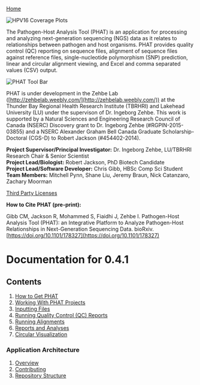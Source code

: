 [Home](https://chgibb.github.io/PHATDocs/)

![HPV16 Coverage Plots](https://chgibb.github.io//PHATDocs/docs/releases/0.1.0-beta.1/covHPV16white.png)

The Pathogen-Host Analysis Tool (PHAT) is an application for processing and analyzing next-generation sequencing (NGS) data as it relates to relationships between pathogen and host organisms. PHAT provides quality control (QC) reporting on sequence files, alignment of sequence files against reference files, single-nucleotide polymorphism (SNP) prediction, linear and circular alignment viewing, and Excel and comma separated values (CSV) output.

![PHAT Tool Bar](https://chgibb.github.io//PHATDocs/docs/releases/0.4.1/PHATtoolbar.png)

PHAT is under development in the Zehbe Lab ([http://zehbelab.weebly.com/](http://zehbelab.weebly.com/)) at the Thunder Bay Regional Health Research Institute (TBRHRI) and Lakehead University (LU) under the supervison of Dr. Ingeborg Zehbe. This work is supported by a Natural Sciences and Engineering Research Council of Canada (NSERC) Discovery grant to Dr. Ingeborg Zehbe (#RGPIN-2015-03855) and a NSERC Alexander Graham Bell Canada Graduate Scholarship-Doctoral (CGS-D) to Robert Jackson (#454402-2014).

**Project Supervisor/Principal Investigator:** Dr. Ingeborg Zehbe, LU/TBRHRI Research Chair & Senior Scientist    
**Project Lead/Biologist:** Robert Jackson, PhD Biotech Candidate    
**Project Lead/Software Developer:** Chris Gibb, HBSc Comp Sci Student  
**Team Members:** Mitchell Pynn, Shane Liu, Jeremy Braun, Nick Catanzaro, Zachary Moorman

[Third Party Licenses](https://chgibb.github.io/PHATDocs/docs/releases/0.4.1/thirdParty)

**How to Cite PHAT (pre-print):**

Gibb CM, Jackson R, Mohammed S, Fiaidhi J, Zehbe I. Pathogen-Host Analysis Tool (PHAT): an Integrative Platform to Analyze Pathogen-Host Relationships in Next-Generation Sequencing Data. bioRxiv. [https://doi.org/10.1101/178327](https://doi.org/10.1101/178327)

# Documentation for 0.4.1
## Contents
1. [How to Get PHAT](https://chgibb.github.io/PHATDocs/docs/releases/0.4.1/howToGetPHAT)
2. [Working With PHAT Projects](https://chgibb.github.io/PHATDocs/docs/releases/0.4.1/projects)
3. [Inputting Files](https://chgibb.github.io/PHATDocs/docs/releases/0.4.1/inputtingFiles)
4. [Running Quality Control (QC) Reports](https://chgibb.github.io/PHATDocs/docs/releases/0.4.1/QCReports)
5. [Running Alignments](https://chgibb.github.io/PHATDocs/docs/releases/0.4.1/runningAlignments)
6. [Reports and Analyses](https://chgibb.github.io/PHATDocs/docs/releases/0.4.1/reportsAndAnalyses)
7. [Circular Visualization](https://chgibb.github.io/PHATDocs/docs/releases/0.4.1/circularVisualization)

### Application Architecture
1. [Overview](https://chgibb.github.io/PHATDocs/docs/releases/0.4.1/archOverview)
2. [Contributing](https://chgibb.github.io/PHATDocs/docs/releases/0.4.1/contributingGuide)
3. [Repository Structure](https://chgibb.github.io/PHATDocs/docs/releases/0.4.1/repoStructure)
